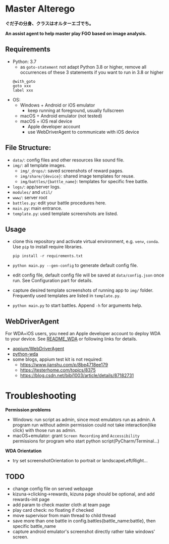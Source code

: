# Master Alterego

**ぐだ子の分身、クラスはオルターエゴでち。**

**An assist agent to help master play FGO based on image analysis.**

## Requirements
- Python: 3.7
    - as `goto-statement` not adapt Python 3.8 or higher,
    remove all occurrences of these 3 statements if you want to run in 3.8 or higher
    ```
  @with_goto
  goto xxx
  label xxx
  ```
- OS:
    - Windows + Android or iOS emulator
        - keep running at foreground, usually fullscreen
    - macOS + Android emulator (not tested)
    - macOS + iOS real device
        - Apple developer account
        - use WebDriverAgent to communicate with iOS device

## File Structure:
- `data/`: config files and other resources like sound file.
- `img/`: all template images.
    - `img/_drops/`: saved screenshots of reward pages.
    - `img/share/{device}`: shared image templates for reuse.
    - `img/battles/{battle_name}`: templates for specific free battle.
- `logs/`: app/server logs.
- `modules/` and `util/`
- `www/`: server root
- `battles.py`: edit your battle procedures here.
- `main.py`: main entrance.
- `template.py`: used template screenshots are listed.


## Usage
- clone this repository and activate virtual environment, e.g. `venv`, `conda`. Use `pip` to install require libraries.
    ```Shell
    pip install -r requirements.txt
    ```

- `python main.py --gen-config` to generate default config file.
- edit config file, default config file will be saved at `data/config.json` once run. See Configuration part for details.
- capture desired template screenshots of running app to `img/` folder. Frequently used templates are listed in `template.py`.
- `python main.py` to start battles. Append `-h` for arguments help.

## WebDriverAgent
For WDA+iOS users, you need an Apple developer account to deploy WDA to your device. See [README_WDA](./README_WDA.md) or following links for details.
 - [appium/WebDriverAgent](https://github.com/appium/WebDriverAgent)
 - [python-wda](https://github.com/openatx/facebook-wda)
 - some blogs, appium test kit is not required:
    - https://www.jianshu.com/p/8be4718ee179
    - https://testerhome.com/topics/8375
    - https://blog.csdn.net/bibi1003/article/details/87182731

# Troubleshooting
**Permission problems**
- Windows: run script as admin, since most emulators run as admin. A program run without admin permission could not take interaction(like click) with those run as admin.
- macOS+emulator: grant `Screen Recording` and `Accessibility` permissions for program who start python script(PyCharm/Terminal...)

**WDA Orientation**
- try set screenshotOrientation to portrait or landscapeLeft/Right...


## TODO
- change config file on served webpage
- kizuna->clicking->rewards, kizuna page should be optional, and add rewards-init page
- add param to check master cloth at team page
- play card check: no floating if checked
- move supervisor from main thread to child thread
- save more than one battle in config.battles{battle_name:battle}, then specific battle_name
- capture android emulator's screenshot directly rather take windows' screen.
